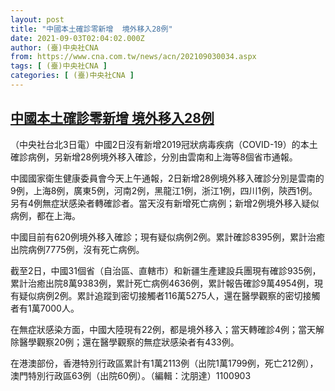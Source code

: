 ```yaml
---
layout: post
title: "中國本土確診零新增  境外移入28例"
date: 2021-09-03T02:04:02.000Z
author: (臺)中央社CNA
from: https://www.cna.com.tw/news/acn/202109030034.aspx
tags: [ (臺)中央社CNA ]
categories: [ (臺)中央社CNA ]
---
```

<!--1630634642000-->
[中國本土確診零新增  境外移入28例](https://www.cna.com.tw/news/acn/202109030034.aspx)
------

<div>
<div></div><div class="paragraph"><p>（中央社台北3日電）中國2日沒有新增2019冠狀病毒疾病（COVID-19）的本土確診病例，另新增28例境外移入確診，分別由雲南和上海等8個省市通報。</p><p>中國國家衛生健康委員會今天上午通報，2日新增28例境外移入確診分別是雲南的9例，上海8例，廣東5例，河南2例，黑龍江1例，浙江1例，四川1例，陝西1例。另有4例無症狀感染者轉確診者。當天沒有新增死亡病例；新增2例境外移入疑似病例，都在上海。</p><p>中國目前有620例境外移入確診；現有疑似病例2例。累計確診8395例，累計治癒出院病例7775例，沒有死亡病例。</p><p>截至2日，中國31個省（自治區、直轄市）和新疆生產建設兵團現有確診935例，累計治癒出院8萬9383例，累計死亡病例4636例，累計報告確診9萬4954例，現有疑似病例2例。累計追蹤到密切接觸者116萬5275人，還在醫學觀察的密切接觸者有1萬7000人。</p><p>在無症狀感染方面，中國大陸現有22例，都是境外移入；當天轉確診4例；當天解除醫學觀察20例；還在醫學觀察的無症狀感染者有433例。</p><p>在港澳部份，香港特別行政區累計有1萬2113例（出院1萬1799例，死亡212例），澳門特別行政區63例（出院60例）。（編輯：沈朋達）1100903</p></div>
</div>

